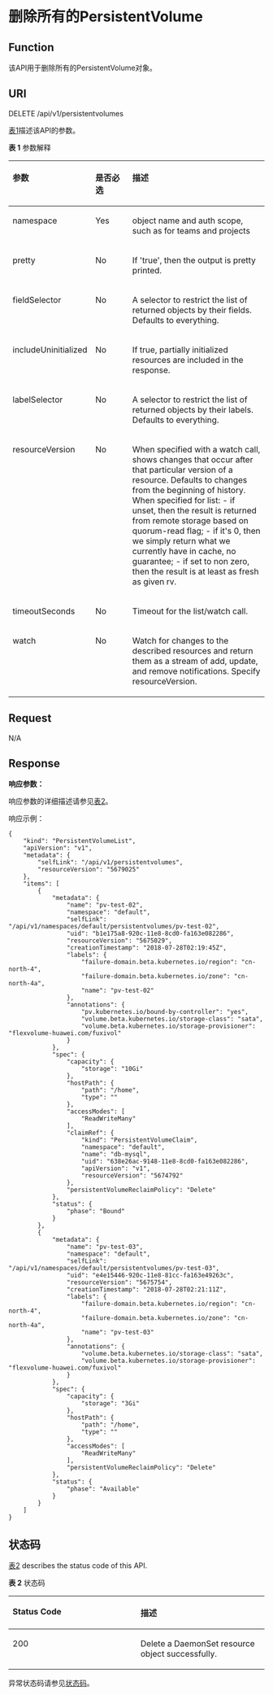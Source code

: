 # 删除所有的PersistentVolume<a name="cce_02_0119"></a>

## Function<a name="section3340011"></a>

该API用于删除所有的PersistentVolume对象。

## URI<a name="section30060106"></a>

DELETE /api/v1/persistentvolumes

[表1](#d0e30162)描述该API的参数。

**表 1**  参数解释

<a name="d0e30162"></a>
<table><thead align="left"><tr id="row47452932"><th class="cellrowborder" valign="top" width="22.45%" id="mcps1.2.4.1.1"><p id="p18482264"><a name="p18482264"></a><a name="p18482264"></a>参数</p>
</th>
<th class="cellrowborder" valign="top" width="16.33%" id="mcps1.2.4.1.2"><p id="p20668409"><a name="p20668409"></a><a name="p20668409"></a>是否必选</p>
</th>
<th class="cellrowborder" valign="top" width="61.22%" id="mcps1.2.4.1.3"><p id="p63528398"><a name="p63528398"></a><a name="p63528398"></a>描述</p>
</th>
</tr>
</thead>
<tbody><tr id="row45526591"><td class="cellrowborder" valign="top" width="22.45%" headers="mcps1.2.4.1.1 "><p id="p63775286"><a name="p63775286"></a><a name="p63775286"></a>namespace</p>
</td>
<td class="cellrowborder" valign="top" width="16.33%" headers="mcps1.2.4.1.2 "><p id="p65524504"><a name="p65524504"></a><a name="p65524504"></a>Yes</p>
</td>
<td class="cellrowborder" valign="top" width="61.22%" headers="mcps1.2.4.1.3 "><p id="p5884623"><a name="p5884623"></a><a name="p5884623"></a>object name and auth scope, such as for teams and projects</p>
</td>
</tr>
<tr id="row52961614"><td class="cellrowborder" valign="top" width="22.45%" headers="mcps1.2.4.1.1 "><p id="p62032351"><a name="p62032351"></a><a name="p62032351"></a>pretty</p>
</td>
<td class="cellrowborder" valign="top" width="16.33%" headers="mcps1.2.4.1.2 "><p id="p58564536"><a name="p58564536"></a><a name="p58564536"></a>No</p>
</td>
<td class="cellrowborder" valign="top" width="61.22%" headers="mcps1.2.4.1.3 "><p id="p46107010"><a name="p46107010"></a><a name="p46107010"></a>If 'true', then the output is pretty printed.</p>
</td>
</tr>
<tr id="row12309913"><td class="cellrowborder" valign="top" width="22.45%" headers="mcps1.2.4.1.1 "><p id="p57578895"><a name="p57578895"></a><a name="p57578895"></a>fieldSelector</p>
</td>
<td class="cellrowborder" valign="top" width="16.33%" headers="mcps1.2.4.1.2 "><p id="p33378889"><a name="p33378889"></a><a name="p33378889"></a>No</p>
</td>
<td class="cellrowborder" valign="top" width="61.22%" headers="mcps1.2.4.1.3 "><p id="p19335471"><a name="p19335471"></a><a name="p19335471"></a>A selector to restrict the list of returned objects by their fields. Defaults to everything.</p>
</td>
</tr>
<tr id="row39801519"><td class="cellrowborder" valign="top" width="22.45%" headers="mcps1.2.4.1.1 "><p id="p2697603"><a name="p2697603"></a><a name="p2697603"></a>includeUninitialized</p>
</td>
<td class="cellrowborder" valign="top" width="16.33%" headers="mcps1.2.4.1.2 "><p id="p17179320"><a name="p17179320"></a><a name="p17179320"></a>No</p>
</td>
<td class="cellrowborder" valign="top" width="61.22%" headers="mcps1.2.4.1.3 "><p id="p49347702"><a name="p49347702"></a><a name="p49347702"></a>If true, partially initialized resources are included in the response.</p>
</td>
</tr>
<tr id="row41476135"><td class="cellrowborder" valign="top" width="22.45%" headers="mcps1.2.4.1.1 "><p id="p4123780"><a name="p4123780"></a><a name="p4123780"></a>labelSelector</p>
</td>
<td class="cellrowborder" valign="top" width="16.33%" headers="mcps1.2.4.1.2 "><p id="p65590782"><a name="p65590782"></a><a name="p65590782"></a>No</p>
</td>
<td class="cellrowborder" valign="top" width="61.22%" headers="mcps1.2.4.1.3 "><p id="p11253116"><a name="p11253116"></a><a name="p11253116"></a>A selector to restrict the list of returned objects by their labels. Defaults to everything.</p>
</td>
</tr>
<tr id="row34169184"><td class="cellrowborder" valign="top" width="22.45%" headers="mcps1.2.4.1.1 "><p id="p16240544"><a name="p16240544"></a><a name="p16240544"></a>resourceVersion</p>
</td>
<td class="cellrowborder" valign="top" width="16.33%" headers="mcps1.2.4.1.2 "><p id="p40415705"><a name="p40415705"></a><a name="p40415705"></a>No</p>
</td>
<td class="cellrowborder" valign="top" width="61.22%" headers="mcps1.2.4.1.3 "><p id="p52446642"><a name="p52446642"></a><a name="p52446642"></a>When specified with a watch call, shows changes that occur after that particular version of a resource. Defaults to changes from the beginning of history. When specified for list: - if unset, then the result is returned from remote storage based on quorum-read flag; - if it's 0, then we simply return what we currently have in cache, no guarantee; - if set to non zero, then the result is at least as fresh as given rv.</p>
</td>
</tr>
<tr id="row2257730"><td class="cellrowborder" valign="top" width="22.45%" headers="mcps1.2.4.1.1 "><p id="p48658414"><a name="p48658414"></a><a name="p48658414"></a>timeoutSeconds</p>
</td>
<td class="cellrowborder" valign="top" width="16.33%" headers="mcps1.2.4.1.2 "><p id="p49017487"><a name="p49017487"></a><a name="p49017487"></a>No</p>
</td>
<td class="cellrowborder" valign="top" width="61.22%" headers="mcps1.2.4.1.3 "><p id="p10993549"><a name="p10993549"></a><a name="p10993549"></a>Timeout for the list/watch call.</p>
</td>
</tr>
<tr id="row31833082"><td class="cellrowborder" valign="top" width="22.45%" headers="mcps1.2.4.1.1 "><p id="p28342862"><a name="p28342862"></a><a name="p28342862"></a>watch</p>
</td>
<td class="cellrowborder" valign="top" width="16.33%" headers="mcps1.2.4.1.2 "><p id="p14070449"><a name="p14070449"></a><a name="p14070449"></a>No</p>
</td>
<td class="cellrowborder" valign="top" width="61.22%" headers="mcps1.2.4.1.3 "><p id="p65964622"><a name="p65964622"></a><a name="p65964622"></a>Watch for changes to the described resources and return them as a stream of add, update, and remove notifications. Specify resourceVersion.</p>
</td>
</tr>
</tbody>
</table>

## Request<a name="section2105499"></a>

N/A

## Response<a name="section18949497"></a>

**响应参数：**

响应参数的详细描述请参见[表2](创建PersistentVolume.md#tfdb73431f39846d4a56ec4eb558e1617)。

响应示例：

```
{
    "kind": "PersistentVolumeList",
    "apiVersion": "v1",
    "metadata": {
        "selfLink": "/api/v1/persistentvolumes",
        "resourceVersion": "5679025"
    },
    "items": [
        {
            "metadata": {
                "name": "pv-test-02",
                "namespace": "default",
                "selfLink": "/api/v1/namespaces/default/persistentvolumes/pv-test-02",
                "uid": "b1e175a8-920c-11e8-8cd0-fa163e082286",
                "resourceVersion": "5675029",
                "creationTimestamp": "2018-07-28T02:19:45Z",
                "labels": {
                    "failure-domain.beta.kubernetes.io/region": "cn-north-4",
                    "failure-domain.beta.kubernetes.io/zone": "cn-north-4a",
                    "name": "pv-test-02"
                },
                "annotations": {
                    "pv.kubernetes.io/bound-by-controller": "yes",
                    "volume.beta.kubernetes.io/storage-class": "sata",
                    "volume.beta.kubernetes.io/storage-provisioner": "flexvolume-huawei.com/fuxivol"
                }
            },
            "spec": {
                "capacity": {
                    "storage": "10Gi"
                },
                "hostPath": {
                    "path": "/home",
                    "type": ""
                },
                "accessModes": [
                    "ReadWriteMany"
                ],
                "claimRef": {
                    "kind": "PersistentVolumeClaim",
                    "namespace": "default",
                    "name": "db-mysql",
                    "uid": "638e26ac-9148-11e8-8cd0-fa163e082286",
                    "apiVersion": "v1",
                    "resourceVersion": "5674792"
                },
                "persistentVolumeReclaimPolicy": "Delete"
            },
            "status": {
                "phase": "Bound"
            }
        },
        {
            "metadata": {
                "name": "pv-test-03",
                "namespace": "default",
                "selfLink": "/api/v1/namespaces/default/persistentvolumes/pv-test-03",
                "uid": "e4e15446-920c-11e8-81cc-fa163e49263c",
                "resourceVersion": "5675754",
                "creationTimestamp": "2018-07-28T02:21:11Z",
                "labels": {
                    "failure-domain.beta.kubernetes.io/region": "cn-north-4",
                    "failure-domain.beta.kubernetes.io/zone": "cn-north-4a",
                    "name": "pv-test-03"
                },
                "annotations": {
                    "volume.beta.kubernetes.io/storage-class": "sata",
                    "volume.beta.kubernetes.io/storage-provisioner": "flexvolume-huawei.com/fuxivol"
                }
            },
            "spec": {
                "capacity": {
                    "storage": "3Gi"
                },
                "hostPath": {
                    "path": "/home",
                    "type": ""
                },
                "accessModes": [
                    "ReadWriteMany"
                ],
                "persistentVolumeReclaimPolicy": "Delete"
            },
            "status": {
                "phase": "Available"
            }
        }
    ]
}
```

## 状态码<a name="section36327748"></a>

[表2](#d0e30290)  describes the status code of this API.

**表 2**  状态码

<a name="d0e30290"></a>
<table><thead align="left"><tr id="row5612028"><th class="cellrowborder" valign="top" width="50%" id="mcps1.2.3.1.1"><p id="p51921162"><a name="p51921162"></a><a name="p51921162"></a>Status Code</p>
</th>
<th class="cellrowborder" valign="top" width="50%" id="mcps1.2.3.1.2"><p id="p44864604"><a name="p44864604"></a><a name="p44864604"></a>描述</p>
</th>
</tr>
</thead>
<tbody><tr id="row10154331"><td class="cellrowborder" valign="top" width="50%" headers="mcps1.2.3.1.1 "><p id="p17194478"><a name="p17194478"></a><a name="p17194478"></a>200</p>
</td>
<td class="cellrowborder" valign="top" width="50%" headers="mcps1.2.3.1.2 "><p id="p50575486"><a name="p50575486"></a><a name="p50575486"></a>Delete a DaemonSet resource object successfully.</p>
</td>
</tr>
</tbody>
</table>

异常状态码请参见[状态码](状态码.md)。

